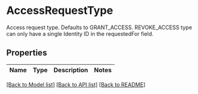 # AccessRequestType

Access request type. Defaults to GRANT_ACCESS. REVOKE_ACCESS type can only have a single Identity ID in the requestedFor field.

## Properties
Name | Type | Description | Notes
------------ | ------------- | ------------- | -------------

[[Back to Model list]](../README.md#documentation-for-models) [[Back to API list]](../README.md#documentation-for-api-endpoints) [[Back to README]](../README.md)


